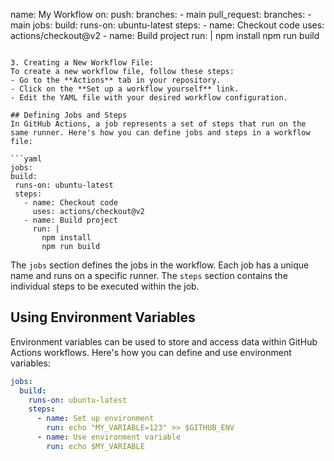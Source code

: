 name: My Workflow
   on:
     push:
       branches:
         - main
     pull_request:
       branches:
         - main
   jobs:
     build:
       runs-on: ubuntu-latest
       steps:
         - name: Checkout code
           uses: actions/checkout@v2
         - name: Build project
           run: |
             npm install
             npm run build
   ```

3. Creating a New Workflow File:
   To create a new workflow file, follow these steps:
   - Go to the **Actions** tab in your repository.
   - Click on the **Set up a workflow yourself** link.
   - Edit the YAML file with your desired workflow configuration.

## Defining Jobs and Steps
In GitHub Actions, a job represents a set of steps that run on the same runner. Here's how you can define jobs and steps in a workflow file:

```yaml
jobs:
  build:
    runs-on: ubuntu-latest
    steps:
      - name: Checkout code
        uses: actions/checkout@v2
      - name: Build project
        run: |
          npm install
          npm run build
```

The `jobs` section defines the jobs in the workflow. Each job has a unique name and runs on a specific runner. The `steps` section contains the individual steps to be executed within the job.

## Using Environment Variables
Environment variables can be used to store and access data within GitHub Actions workflows. Here's how you can define and use environment variables:

```yaml
jobs:
  build:
    runs-on: ubuntu-latest
    steps:
      - name: Set up environment
        run: echo "MY_VARIABLE=123" >> $GITHUB_ENV
      - name: Use environment variable
        run: echo $MY_VARIABLE
